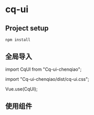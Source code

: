 # cq-ui

## Project setup
```
npm install
```
## 全局导入
import CqUI from "Cq-ui-chenqiao";

import "Cq-ui-chenqiao/dist/cq-ui.css";

Vue.use(CqUI);
## 使用组件
<template>
  <div id="app">
  <cq-button @click="visible = true">显示模态框</cq-button>
    <cq-dialog width="20%" top="200px" :visible.sync="visible">
      <template>中间内容是什么====</template>
      <template v-slot:footer>
        <cq-button @click="visible = false">取消</cq-button>
        <cq-button type="primary" @click="visible = false">确认</cq-button>
      </template>
    </cq-dialog>
  </div>
</template>


